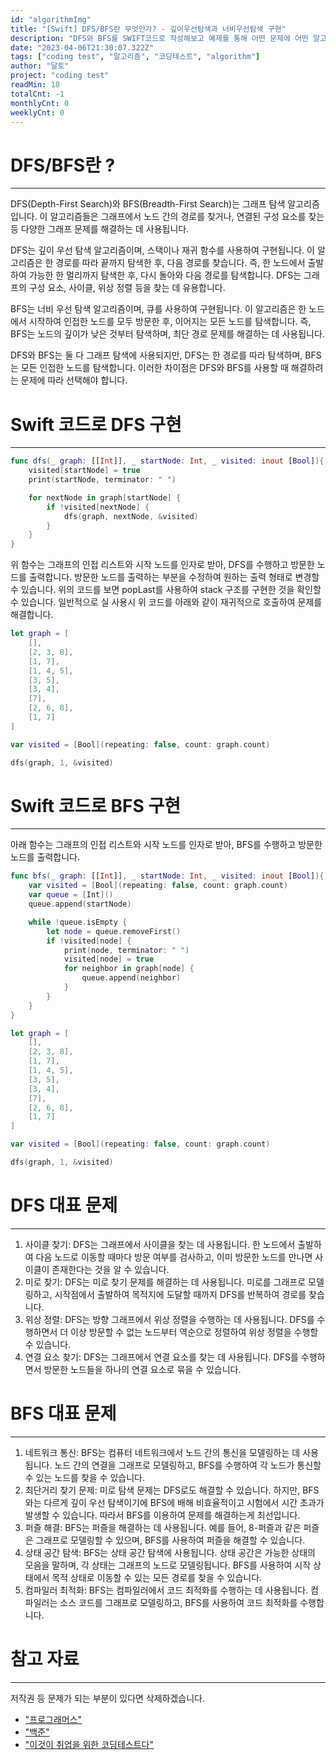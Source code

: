 ```yaml
---
id: "algorithmImg"
title: "[Swift] DFS/BFS란 무엇인가? - 깊이우선탐색과 너비우선탐색 구현"
description: "DFS와 BFS를 SWIFT코드로 작성해보고 예제를 통해 어떤 문제에 어떤 알고리즘이 적합한지 알아봅니다."
date: "2023-04-06T21:30:07.322Z"
tags: ["coding test", "알고리즘", "코딩테스트", "algorithm"]
author: "달토"
project: "coding test"
readMin: 18
totalCnt: -1
monthlyCnt: 0
weeklyCnt: 0
---
```


# DFS/BFS란 ?

---

DFS(Depth-First Search)와 BFS(Breadth-First Search)는 그래프 탐색 알고리즘입니다. 이 알고리즘들은 그래프에서 노드 간의 경로를 찾거나, 연결된 구성 요소를 찾는 등 다양한 그래프 문제를 해결하는 데 사용됩니다.

DFS는 깊이 우선 탐색 알고리즘이며, 스택이나 재귀 함수를 사용하여 구현됩니다. 이 알고리즘은 한 경로를 따라 끝까지 탐색한 후, 다음 경로를 찾습니다. 즉, 한 노드에서 출발하여 가능한 한 멀리까지 탐색한 후, 다시 돌아와 다음 경로를 탐색합니다. DFS는 그래프의 구성 요소, 사이클, 위상 정렬 등을 찾는 데 유용합니다.

BFS는 너비 우선 탐색 알고리즘이며, 큐를 사용하여 구현됩니다. 이 알고리즘은 한 노드에서 시작하여 인접한 노드를 모두 방문한 후, 이어지는 모든 노드를 탐색합니다. 즉, BFS는 노드의 깊이가 낮은 것부터 탐색하며, 최단 경로 문제를 해결하는 데 사용됩니다.

DFS와 BFS는 둘 다 그래프 탐색에 사용되지만, DFS는 한 경로를 따라 탐색하며, BFS는 모든 인접한 노드를 탐색합니다. 이러한 차이점은 DFS와 BFS를 사용할 때 해결하려는 문제에 따라 선택해야 합니다.

# Swift 코드로 DFS 구현

---

```swift
func dfs(_ graph: [[Int]], _ startNode: Int, _ visited: inout [Bool]){
    visited[startNode] = true
    print(startNode, terminator: " ")

    for nextNode in graph[startNode] {
        if !visited[nextNode] {
            dfs(graph, nextNode, &visited)
        }
    }
}
```

위 함수는 그래프의 인접 리스트와 시작 노드를 인자로 받아, DFS를 수행하고 방문한 노드를 출력합니다. 방문한 노드를 출력하는 부분을 수정하여 원하는 출력 형태로 변경할 수 있습니다. 위의 코드를 보면 popLast를 사용하여 stack 구조를 구현한 것을 확인할 수 있습니다. 일반적으로 실 사용시 위 코드를 아래와 같이 재귀적으로 호출하여 문제를 해결합니다.

```swift
let graph = [
    [],
    [2, 3, 8],
    [1, 7],
    [1, 4, 5],
    [3, 5],
    [3, 4],
    [7],
    [2, 6, 8],
    [1, 7]
]

var visited = [Bool](repeating: false, count: graph.count)

dfs(graph, 1, &visited)
```

# Swift 코드로 BFS 구현

---

아래 함수는 그래프의 인접 리스트와 시작 노드를 인자로 받아, BFS를 수행하고 방문한 노드를 출력합니다.

```swift
func bfs(_ graph: [[Int]], _ startNode: Int, _ visited: inout [Bool]){
    var visited = [Bool](repeating: false, count: graph.count)
    var queue = [Int]()
    queue.append(startNode)

    while !queue.isEmpty {
        let node = queue.removeFirst()
        if !visited[node] {
            print(node, terminator: " ")
            visited[node] = true
            for neighbor in graph[node] {
                queue.append(neighbor)
            }
        }
    }
}

let graph = [
    [],
    [2, 3, 8],
    [1, 7],
    [1, 4, 5],
    [3, 5],
    [3, 4],
    [7],
    [2, 6, 8],
    [1, 7]
]

var visited = [Bool](repeating: false, count: graph.count)

dfs(graph, 1, &visited)
```

# DFS 대표 문제

---

1. 사이클 찾기: DFS는 그래프에서 사이클을 찾는 데 사용됩니다. 한 노드에서 출발하여 다음 노드로 이동할 때마다 방문 여부를 검사하고, 이미 방문한 노드를 만나면 사이클이 존재한다는 것을 알 수 있습니다.
2. 미로 찾기: DFS는 미로 찾기 문제를 해결하는 데 사용됩니다. 미로를 그래프로 모델링하고, 시작점에서 출발하여 목적지에 도달할 때까지 DFS를 반복하여 경로를 찾습니다.
3. 위상 정렬: DFS는 방향 그래프에서 위상 정렬을 수행하는 데 사용됩니다. DFS를 수행하면서 더 이상 방문할 수 없는 노드부터 역순으로 정렬하여 위상 정렬을 수행할 수 있습니다.
4. 연결 요소 찾기: DFS는 그래프에서 연결 요소를 찾는 데 사용됩니다. DFS를 수행하면서 방문한 노드들을 하나의 연결 요소로 묶을 수 있습니다.

# BFS 대표 문제

---

1. 네트워크 통신: BFS는 컴퓨터 네트워크에서 노드 간의 통신을 모델링하는 데 사용됩니다. 노드 간의 연결을 그래프로 모델링하고, BFS를 수행하여 각 노드가 통신할 수 있는 노드를 찾을 수 있습니다.
2. 최단거리 찾기 문제: 미로 탐색 문제는 DFS로도 해결할 수 있습니다. 하지만, BFS와는 다르게 깊이 우선 탐색이기에 BFS에 배해 비효율적이고 시험에서 시간 초과가 발생할 수 있습니다. 따라서 BFS를 이용하여 문제를 해결하는게 최선입니다.
3. 퍼즐 해결: BFS는 퍼즐을 해결하는 데 사용됩니다. 예를 들어, 8-퍼즐과 같은 퍼즐은 그래프로 모델링할 수 있으며, BFS를 사용하여 퍼즐을 해결할 수 있습니다.
4. 상태 공간 탐색: BFS는 상태 공간 탐색에 사용됩니다. 상태 공간은 가능한 상태의 모음을 말하며, 각 상태는 그래프의 노드로 모델링됩니다. BFS를 사용하여 시작 상태에서 목적 상태로 이동할 수 있는 모든 경로를 찾을 수 있습니다.
5. 컴파일러 최적화: BFS는 컴파일러에서 코드 최적화를 수행하는 데 사용됩니다. 컴파일러는 소스 코드를 그래프로 모델링하고, BFS를 사용하여 코드 최적화를 수행합니다.

# 참고 자료

---

저작권 등 문제가 되는 부분이 있다면 삭제하겠습니다.

- ["프로그래머스"](https://programmers.co.kr/)
- ["백준"](https://www.acmicpc.net/)
- ["이것이 취업을 위한 코딩테스트다"](https://product.kyobobook.co.kr/detail/S000001810273?utm_source=google&utm_medium=cpc&utm_campaign=googleSearch&gt_network=g&gt_keyword=&gt_target_id=aud-901091942354:dsa-608444978378&gt_campaign_id=9979905549&gt_adgroup_id=132556570510&gclid=Cj0KCQjw_r6hBhDdARIsAMIDhV_FejwwhSFue2tP0WVJ6aA7CXKkT4IIop9fQy8idOEPW6wszz4vjYMaApsxEALw_wcB)
